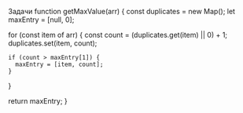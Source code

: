 Задачи
function getMaxValue(arr) {
  const duplicates = new Map();
  let maxEntry = [null, 0];

  for (const item of arr) {
    const count = (duplicates.get(item) || 0) + 1;
    duplicates.set(item, count);

    if (count > maxEntry[1]) {
      maxEntry = [item, count];
    }
  }

  return maxEntry;
}
